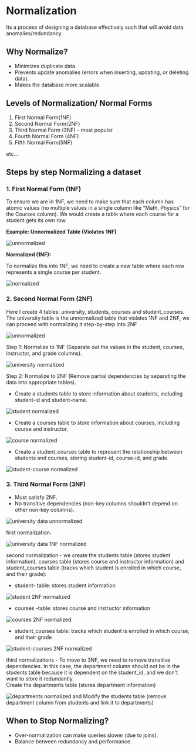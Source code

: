 # Normalization

Its a process of designing a database effectively such that will avoid data anomalies/redundancy.

## Why Normalize?

- Minimizes duplicate data.
- Prevents update anomalies (errors when inserting, updating, or deleting data).
- Makes the database more scalable.

## Levels of Normalization/ Normal Forms

1. First Normal Form(1NF)
2. Second Normal Form(2NF)
3. Third Normal Form (3NF) - most popular
4. Fourth Normal Form (4NF)
5. Fifth Normal Form(5NF)

etc...

## Steps by step Normalizing a dataset

### 1. First Normal Form (1NF)

To ensure we are in 1NF, we need to make sure that each column has atomic values (no multiple values in a single column like “Math, Physics” for the Courses column). We would create a table where each course for a student gets its own row.

**Example: Unnormalized Table (Violates 1NF)**

![unnormalized](./assets/before-1NF.png)

**Normalized (1NF):**

To normalize this into 1NF, we need to create a new table where each row represents a single course per student.

![normalized](./assets/After-1NF.png)

### 2. Second Normal Form (2NF)

Here I create 4 tables: university, students, courses and student_courses. The university table is the unnormalized table that violates 1NF and 2NF, we can proceed with normalizing it step-by-step into 2NF  

![unnormalized](./assets/university-2nf.png)

Step 1: Normalize to 1NF (Separate out the values in the student, courses, instructor, and grade columns).

![university normalized](./assets/UNI-1NF.png)

Step 2: Normalize to 2NF (Remove partial dependencies by separating the data into appropriate tables).

- Create a students table to store information about students, including student-id and student-name.

![student normalized](./assets/student-2nf.png)

- Create a courses table to store information about courses, including course and instructor.

![course normalized](./assets/courses-2nf.png)

- Create a student_courses table to represent the relationship between students and courses, storing student-id, course-id, and grade.

![student-course normalized](./assets/student-courses-2nf.png)

### 3. Third Normal Form (3NF)

- Must satisfy 2NF.
- No transitive dependencies (non-key columns shouldn’t depend on other non-key columns).

![university data unnormalized](./assets/university-3nf.png)

first normalization.

![university data 1NF normalized](./assets/univ-1nf.png)

second normalization -  we create the students table (stores student information). courses table (stores course and instructor information) and student_courses table (tracks which student is enrolled in which course, and their grade):

- student- table: stores student information

![student 2NF normalized](./assets/students-3nf.png)

- courses -table: stores course and instructor information

![courses 2NF normalized](./assets/courses-3nf.png)

- student_courses table: tracks which student is enrolled in which course, and their grade

![student-courses 2NF normalized](./assets/student-course-3nf.png)

third normalizations - To move to 3NF, we need to remove transitive dependencies. In this case, the department column should not be in the students table because it is dependent on the student_id, and we don't want to store it redundantly.  
Create the departments table (stores department information)

![departments normalized](./assets/depatments.png)
and Modify the students table (remove department column from students and link it to departments)

## When to Stop Normalizing?

- Over-normalization can make queries slower (due to joins).  
- Balance between redundancy and performance.
